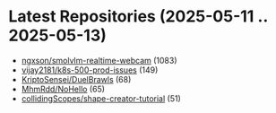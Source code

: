 # Latest Repositories (2025-05-11 .. 2025-05-13)

- [ngxson/smolvlm-realtime-webcam](https://github.com/ngxson/smolvlm-realtime-webcam) (1083)
- [vijay2181/k8s-500-prod-issues](https://github.com/vijay2181/k8s-500-prod-issues) (149)
- [KriptoSensei/DuelBrawls](https://github.com/KriptoSensei/DuelBrawls) (68)
- [MhmRdd/NoHello](https://github.com/MhmRdd/NoHello) (65)
- [collidingScopes/shape-creator-tutorial](https://github.com/collidingScopes/shape-creator-tutorial) (51)
